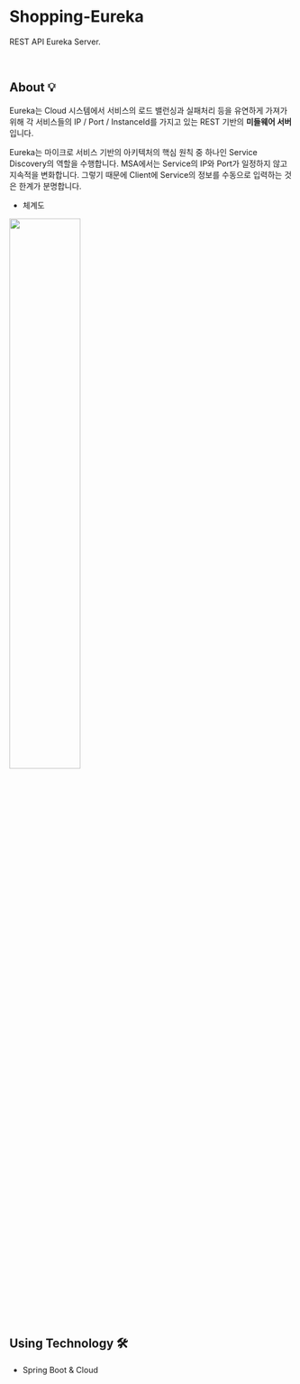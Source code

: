 # Shopping-Eureka

REST API Eureka Server.

<br>

## About 💡

Eureka는 Cloud 시스템에서 서비스의 로드 밸런싱과 실패처리 등을 유연하게 가져가 위해 각 서비스들의 IP / Port / InstanceId를 가지고 있는 REST 기반의 <b>미들웨어 서버</b>입니다.

Eureka는 마이크로 서비스 기반의 아키텍처의 핵심 원칙 중 하나인 Service Discovery의 역할을 수행합니다. 
MSA에서는 Service의 IP와 Port가 일정하지 않고 지속적을 변화합니다. 
그렇기 때문에 Client에 Service의 정보를 수동으로 입력하는 것은 한계가 분명합니다.


* 체계도 
<img src="https://miro.medium.com/max/719/1*oxaA7PahX1-zo956FYLHFA.jpeg" width="50%">

<br>

## Using Technology 🛠

* Spring Boot & Cloud


